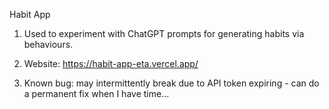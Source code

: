 Habit App

1. Used to experiment with ChatGPT prompts for generating habits via behaviours.
2. Website:
   https://habit-app-eta.vercel.app/

3. Known bug: may intermittently break due to API token expiring - can do a permanent fix when I have time...
